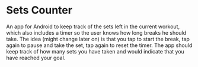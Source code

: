 # Sets Counter

An app for Android to keep track of the sets left in the current workout, which also includes a timer so the user knows how long breaks he should take. The idea (might change later on) is that you tap to start the break, tap again to pause and take the set, tap again to reset the timer. The app should keep track of how many sets you have taken and would indicate that you have reached your goal.

